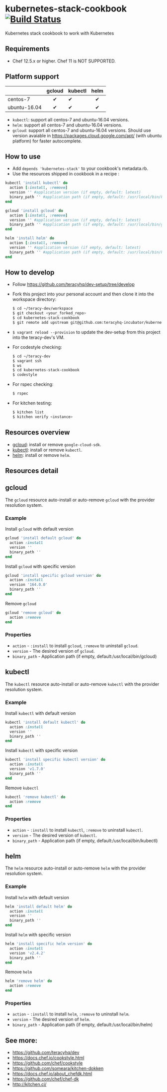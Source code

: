 # kubernetes-stack-cookbook [![Build Status](https://travis-ci.org/teracyhq-incubator/kubernetes-stack-cookbook.svg?branch=develop)](https://travis-ci.org/teracyhq-incubator/kubernetes-stack-cookbook)

Kubernetes stack cookbook to work with Kubernetes

## Requirements

- Chef 12.5.x or higher. Chef 11 is NOT SUPPORTED.

## Platform support

|              | gcloud | kubectl | helm |
|--------------|:------:|:--------|:----:|
| centos-7     | ✔      | ✔       | ✔    |
| ubuntu-16.04 | ✔      | ✔       | ✔    |

- `kubectl`: support all centos-7 and ubuntu-16.04 versions.
- `helm`: support all centos-7 and ubuntu-16.04 versions.
- `gcloud`: support all centos-7 and ubuntu-16.04 versions. Should use version avaiable in https://packages.cloud.google.com/apt/ (with ubuntu platform) for faster autocomplete.

## How to use

- Add `depends 'kubernetes-stack'` to your cookbook's metadata.rb.
- Use the resources shipped in cookbook in a recipe :

```ruby
kubectl 'install kubectl' do
  action [:install, :remove]
  version '' #application version (if empty, default: latest)
  binary_path '' #application path (if empty, default: /usr/local/bin/kubectl)
end

gcloud 'install gcloud' do
  action [:install, :remove]
  version '' #application version (if empty, default: latest)
  binary_path '' #application path (if empty, default: /usr/local/bin/gcloud)
end

helm 'install helm' do
  action [:install, :remove]
  version '' #application version (if empty, default: latest)
  binary_path '' #application path (if empty, default: /usr/local/bin/helm)
end
```

## How to develop

- Follow https://github.com/teracyhq/dev-setup/tree/develop

- Fork this project into your personal account and then clone it into the workspace directory:

  ```bash
  $ cd ~/teracy-dev/workspace
  $ git checkout <your_forked_repo>
  $ cd kubernetes-stack-cookbook
  $ git remote add upstream git@github.com:teracyhq-incubator/kubernetes-stack-cookbook.git
  ```

- `$ vagrant reload --provision` to update the dev-setup from this project into the teracy-dev's VM.

- For codestyle checking:

  ```bash
  $ cd ~/teracy-dev
  $ vagrant ssh
  $ ws
  $ cd kubernetes-stack-cookbook
  $ codestyle
  ```

- For rspec checking:

  ```bash
  $ rspec
  ```

- For kitchen testing:

  ```bash
  $ kitchen list
  $ kitchen verify <instance>
  ```

## Resources overview

- [gcloud](#gcloud): install or remove `google-cloud-sdk`.
- [kubectl](#kubectl): install or remove `kubectl`.
- [helm](#helm): install or remove `helm`.

## Resources detail
## gcloud

The `gcloud` resource auto-install or auto-remove `gcloud` with the provider resolution system.

### Example

Install `gcloud` with default version
```ruby
gcloud 'install default gcloud' do
  action :install
  version ''
  binary_path ''
end
```
Install `gcloud` with specific version
```ruby
gcloud 'install specific gcloud version' do
  action :install
  version '164.0.0'
  binary_path ''
end
```
Remove `gcloud`
```ruby
gcloud 'remove gcloud' do
  action :remove
end
```

### Properties
- `action` - `:install` to install `gcloud`, `:remove` to uninstall `gcloud`.
- `version` - The desired version of `gcloud`.
- `binary_path` - Application path (if empty, default:/usr/local/bin/gcloud)

## kubectl

The `kubectl` resource auto-install or auto-remove `kubectl` with the provider resolution system.

### Example

Install `kubectl` with default version
```ruby
kubectl 'install default kubectl' do
  action :install
  version ''
  binary_path ''
end
```
Install `kubectl` with specific version
```ruby
kubectl 'install specific kubectl version' do
  action :install
  version 'v1.7.0'
  binary_path ''
end
```
Remove `kubectl`
```ruby
kubectl 'remove kubectl' do
  action :remove
end
```

### Properties
- `action` - `:install` to install `kubectl`, `:remove` to uninstall `kubectl`.
- `version` - The desired version of `kubectl`.
- `binary_path` - Application path (if empty, default:/usr/local/bin/kubectl)

## helm

The `helm` resource auto-install or auto-remove `helm` with the provider resolution system.

### Example

Install `helm` with default version
```ruby
helm 'install default helm' do
  action :install
  version ''
  binary_path ''
end
```
Install `helm` with specific version
```ruby
helm 'install specific helm version' do
  action :install
  version 'v2.4.2'
  binary_path ''
end
```
Remove `helm`
```ruby
helm 'remove helm' do
  action :remove
end
```

### Properties
- `action` - `:install` to install `helm`, `:remove` to uninstall `helm`.
- `version` - The desired version of `helm`.
- `binary_path` - Application path (if empty, default:/usr/local/bin/helm)

## See more:

- https://github.com/teracyhq/dev
- https://docs.chef.io/cookstyle.html
- https://github.com/chef/cookstyle
- https://github.com/someara/kitchen-dokken
- https://docs.chef.io/about_chefdk.html
- https://github.com/chef/chef-dk
- http://kitchen.ci/
